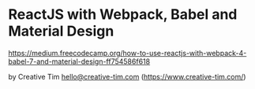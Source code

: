
# ReactJS with Webpack, Babel and Material Design

https://medium.freecodecamp.org/how-to-use-reactjs-with-webpack-4-babel-7-and-material-design-ff754586f618


by Creative Tim <hello@creative-tim.com> (https://www.creative-tim.com/)
